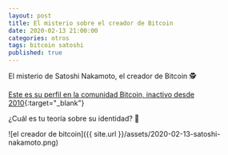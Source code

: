 ```yaml
---
layout: post
title: El misterio sobre el creador de Bitcoin
date: 2020-02-13 21:00:00
categories: otros
tags: bitcoin satoshi
published: true
---
```



El misterio de Satoshi Nakamoto, el creador de Bitcoin 🕵️‍

[Este es su perfil en la comunidad Bitcoin, inactivo desde 2010](https://bitcointalk.org/index.php?action=profile;u=3){:target="_blank"}

¿Cuál es tu teoría sobre su identidad? 🤔

![el creador de bitcoin]({{ site.url }}/assets/2020-02-13-satoshi-nakamoto.png)
